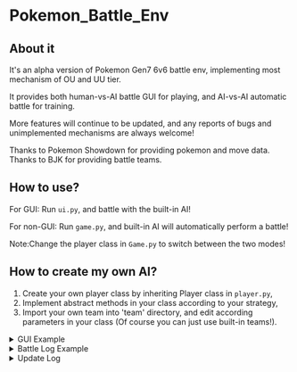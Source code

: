 # Pokemon_Battle_Env

## About it

It's an alpha version of Pokemon Gen7 6v6 battle env, implementing most mechanism of OU and UU tier.

It provides both human-vs-AI battle GUI for playing, and AI-vs-AI automatic battle for training.

More features will continue to be updated, and any reports of bugs and unimplemented mechanisms are always welcome!

Thanks to Pokemon Showdown for providing pokemon and move data.\
Thanks to BJK for providing battle teams.


## How to use?

For GUI:
Run `ui.py`, and battle with the built-in AI!

For non-GUI:
Run `game.py`, and built-in AI will automatically perform a battle!

Note:Change the player class in `Game.py` to switch between the two modes!

## How to create my own AI?

1. Create your own player class by inheriting Player class in `player.py`,
2. Implement abstract methods in your class according to your strategy,
3. Import your own team into 'team' directory, and edit according parameters in your class (Of course you can just use
   built-in teams!).

<details>
<summary>GUI Example</summary>
![](docs/ui.png)
</details>

<details>
<summary>Battle Log Example</summary>

The game between Satoshi and BJK started!\
Satoshi's pokemons: Garchomp/Landorus-Therian/Tapu Fini/Heatran/Amoonguss/Weavile\
BJK's pokemons: Pelipper/Kingdra/Crawdaunt/Magearna/Araquanid/Swampert\

Satoshi sent out Landorus-Therian!\
BJK sent out Crawdaunt!\
[Satoshi 's Landorus-Therian 's intimidate]\
BJK 's Crawdaunt 's Atk fell!

Round 1\
BJK 's Crawdaunt used Aqua Jet!\
It's super effective!\
(Satoshi 's Landorus-Therian lost 67.5% of it's health!)\
Satoshi 's Landorus-Therian used U-turn!\
It's super effective!\
(BJK 's Crawdaunt lost 80.5% of it's health!)\
Satoshi withdrew Landorus-Therian!\
Satoshi sent out Tapu Fini!\
[Satoshi 's Tapu Fini 's Misty Surge]\
Mist swirled around the battlefield!

Round 2\
BJK 's Crawdaunt used Aqua Jet!\
It's not very effective...\
(Satoshi 's Tapu Fini lost 13.9% of it's health!)\
Satoshi 's Tapu Fini used Taunt!\
BJK 's Crawdaunt was taunted!\
Satoshi 's Tapu Fini restored HP with Leftovers.\
(Satoshi 's Tapu Fini was healed 6.1% of it's health!)

Round 3\
BJK 's Crawdaunt used Aqua Jet!\
It's not very effective...\
(Satoshi 's Tapu Fini lost 14.2% of it's health!)\
Satoshi 's Tapu Fini used Taunt!\
BJK 's Crawdaunt is already taunted!\
Satoshi 's Tapu Fini restored HP with Leftovers.\
(Satoshi 's Tapu Fini was healed 6.1% of it's health!)

Round 4\
BJK 's Crawdaunt used Aqua Jet!\
It's not very effective...\
(Satoshi 's Tapu Fini lost 13.9% of it's health!)\
Satoshi 's Tapu Fini used Taunt!\
BJK 's Crawdaunt is already taunted!\
BJK 's Crawdaunt 's taunt ended!\
Satoshi 's Tapu Fini restored HP with Leftovers.\
(Satoshi 's Tapu Fini was healed 6.1% of it's health!)

Round 5\
BJK 's Crawdaunt used Aqua Jet!\
It's not very effective...\
(Satoshi 's Tapu Fini lost 13.9% of it's health!)\
Satoshi 's Tapu Fini used Taunt!\
BJK 's Crawdaunt was taunted!\
Satoshi 's Tapu Fini restored HP with Leftovers.\
(Satoshi 's Tapu Fini was healed 6.1% of it's health!)\
The mist disappeared from the battlefield.

Round 6\
BJK withdrew Crawdaunt!\
BJK sent out Kingdra!\
Satoshi 's Tapu Fini used Hydro Pump!\
BJK 's Kingdra avoided the attack!\
Satoshi 's Tapu Fini restored HP with Leftovers.\
(Satoshi 's Tapu Fini was healed 6.1% of it's health!)

Round 7\
BJK withdrew Kingdra!\
BJK sent out Araquanid!\
Satoshi 's Tapu Fini used Taunt!\
BJK 's Araquanid was taunted!\
Satoshi 's Tapu Fini restored HP with Leftovers.\
(Satoshi 's Tapu Fini was healed 6.1% of it's health!)

Round 8\
BJK withdrew Araquanid!\
BJK sent out Magearna!\
Satoshi 's Tapu Fini used Hydro Pump!\
(BJK 's Magearna lost 28.8% of it's health!)\
Satoshi 's Tapu Fini restored HP with Leftovers.\
(Satoshi 's Tapu Fini was healed 6.1% of it's health!)

Round 9\
Satoshi 's Tapu Fini used Hydro Pump!\
BJK 's Magearna avoided the attack!\
BJK 's Magearna used Ice Beam!\
It's not very effective...\
(Satoshi 's Tapu Fini lost 8.4% of it's health!)\
Satoshi 's Tapu Fini restored HP with Leftovers.\
(Satoshi 's Tapu Fini was healed 6.1% of it's health!)

Round 10\
Satoshi 's Tapu Fini used Nature's Madness!\
(BJK 's Magearna lost 35.4% of it's health!)\
BJK 's Magearna used Trick Room!\
It twisted the dimensions!\
Satoshi 's Tapu Fini restored HP with Leftovers.\
(Satoshi 's Tapu Fini was healed 6.1% of it's health!)

Round 11\
BJK 's Magearna used Fleur Cannon!\
Satoshi 's Tapu Fini avoided the attack!\
Satoshi 's Tapu Fini used Defog!\
BJK 's Magearna 's Evasion fell!\
Satoshi 's Tapu Fini restored HP with Leftovers.\
(Satoshi 's Tapu Fini was healed 6.1% of it's health!)

Round 12\
BJK 's Magearna used Fleur Cannon!\
A critical hit!\
(Satoshi 's Tapu Fini lost 62.3% of it's health!)\
BJK 's Magearna 's Sp. Atk fell harshly!\
Satoshi 's Tapu Fini used Defog!\
BJK 's Magearna 's Evasion fell!\
Satoshi 's Tapu Fini restored HP with Leftovers.\
(Satoshi 's Tapu Fini was healed 6.1% of it's health!)

Round 13\
BJK 's Magearna used Ice Beam!\
It's not very effective...\
(Satoshi 's Tapu Fini lost 4.2% of it's health!)\
Satoshi 's Tapu Fini used Hydro Pump!\
(BJK 's Magearna lost 31.2% of it's health!)\
(BJK 's Magearna used Iapapa Berry!)\
(BJK 's Magearna was healed 33.3% of it's health!)\
Satoshi 's Tapu Fini restored HP with Leftovers.\
(Satoshi 's Tapu Fini was healed 6.1% of it's health!)

Round 14\
Satoshi 's Tapu Fini used Defog!\
BJK 's Magearna 's Evasion fell!\
BJK 's Magearna used Trick Room!\
The twisted dimensions returned to normal!\
Satoshi 's Tapu Fini restored HP with Leftovers.\
(Satoshi 's Tapu Fini was healed 6.1% of it's health!)

Round 15\
Satoshi 's Tapu Fini used Nature's Madness!\
(BJK 's Magearna lost 18.9% of it's health!)\
BJK 's Magearna used Ice Beam!\
It's not very effective...\
(Satoshi 's Tapu Fini lost 4.2% of it's health!)\
Satoshi 's Tapu Fini restored HP with Leftovers.\
(Satoshi 's Tapu Fini was healed 6.1% of it's health!)

Round 16\
Satoshi 's Tapu Fini used Nature's Madness!\
(BJK 's Magearna lost 9.3% of it's health!)\
BJK 's Magearna used Volt Switch!\
It's super effective!\
A critical hit!\
(Satoshi 's Tapu Fini lost 21.3% of it's health!)\
BJK withdrew Magearna!\
BJK sent out Pelipper!\
[BJK 's Pelipper 's Drizzle]\
It started to rain!\
Satoshi 's Tapu Fini restored HP with Leftovers.\
(Satoshi 's Tapu Fini was healed 6.1% of it's health!)\
Rain continues to fall.

Round 17\
Satoshi 's Tapu Fini used Defog!\
BJK 's Pelipper 's Evasion fell!\
BJK 's Pelipper used Scald!\
It's not very effective...\
(Satoshi 's Tapu Fini lost 13.9% of it's health!)\
Satoshi 's Tapu Fini restored HP with Leftovers.\
(Satoshi 's Tapu Fini was healed 6.1% of it's health!)\
Rain continues to fall.

Round 18\
Satoshi 's Tapu Fini used Taunt!\
BJK 's Pelipper was taunted!\
BJK 's Pelipper used U-turn!\
It's not very effective...\
(Satoshi 's Tapu Fini lost 3.5% of it's health!)\
BJK withdrew Pelipper!\
BJK sent out Magearna!\
Satoshi 's Tapu Fini restored HP with Leftovers.\
(Satoshi 's Tapu Fini was healed 6.1% of it's health!)\
Rain continues to fall.

Round 19\
Satoshi withdrew Tapu Fini!\
Satoshi sent out Weavile!\
[Satoshi 's Weavile 's Pressure]\
Satoshi 's Weavile is exerting pressure!\
BJK withdrew Magearna!\
BJK sent out Pelipper!\
[BJK 's Pelipper 's Drizzle]\
Rain continues to fall.

Round 20\
Satoshi 's Weavile used Knock Off!\
(BJK 's Pelipper lost 50.3% of it's health!)\
BJK 's Pelipper used Defog!\
Satoshi 's Weavile 's Evasion fell!\
Rain continues to fall.

Round 21\
Satoshi 's Weavile used Icicle Crash!\
(BJK 's Pelipper lost 42.8% of it's health!)\
BJK 's Pelipper used Defog!\
Satoshi 's Weavile 's Evasion fell!\
Rain continues to fall.

Round 22\
Satoshi 's Weavile was surrounded by Z-Power!\
Satoshi 's Weavile used Subzero Slammer!\
(BJK 's Pelipper lost 6.8% of it's health!)\
BJK 's Pelipper fainted!\
Rain continues to fall.\
BJK sent out Kingdra!

Round 23\
BJK 's Kingdra used Hydro Pump!\
(Satoshi 's Weavile lost 100.0% of it's health!)\
Satoshi 's Weavile fainted!\
The rain stopped.\
Satoshi sent out Heatran!

Round 24\
BJK withdrew Kingdra!\
BJK sent out Araquanid!\
Satoshi 's Heatran used Earth Power!\
It's not very effective...\
(BJK 's Araquanid lost 10.1% of it's health!)

Round 25\
Satoshi 's Heatran used Earth Power!\
It's not very effective...\
(BJK 's Araquanid lost 10.4% of it's health!)\
BJK 's Araquanid used Liquidation!\
It's super effective!\
(Satoshi 's Heatran lost 100.0% of it's health!)\
Satoshi 's Heatran fainted!\
Satoshi sent out Amoonguss!

Round 26\
BJK 's Araquanid used Liquidation!\
It's not very effective...\
(Satoshi 's Amoonguss lost 50.0% of it's health!)\
Satoshi 's Amoonguss used Giga Drain!\
(BJK 's Araquanid lost 19.5% of it's health!)\
(Satoshi 's Amoonguss was healed 7.5% of it's health!)\
Satoshi 's Amoonguss restored HP with Black Sludge.\
(Satoshi 's Amoonguss was healed 6.0% of it's health!)

Round 27\
BJK 's Araquanid used Liquidation!\
It's not very effective...\
A critical hit!\
(Satoshi 's Amoonguss lost 63.6% of it's health!)\
Satoshi 's Amoonguss fainted!\
Satoshi sent out Tapu Fini!\
[Satoshi 's Tapu Fini 's Misty Surge]\
Mist swirled around the battlefield!

Round 28\
Satoshi withdrew Tapu Fini!\
Satoshi sent out Landorus-Therian!\
[Satoshi 's Landorus-Therian 's intimidate]\
BJK 's Araquanid 's Atk fell!\
BJK 's Araquanid used Liquidation!\
It's super effective!\
(Satoshi 's Landorus-Therian lost 32.5% of it's health!)\
Satoshi 's Landorus-Therian fainted!\
Satoshi sent out Tapu Fini!\
[Satoshi 's Tapu Fini 's Misty Surge]

Round 29\
Satoshi 's Tapu Fini used Defog!\
BJK 's Araquanid 's Evasion fell!\
BJK 's Araquanid used Liquidation!\
It's not very effective...\
(Satoshi 's Tapu Fini lost 30.6% of it's health!)\
Satoshi 's Tapu Fini fainted!\
Satoshi sent out Garchomp!

Round 30\
Satoshi 's Garchomp evolved into Garchomp-Mega!\
Satoshi 's Garchomp-Mega used Stone Edge!\
It's super effective!\
(BJK 's Araquanid lost 60.1% of it's health!)\
BJK 's Araquanid fainted!\
BJK sent out Magearna!

Round 31\
Satoshi 's Garchomp-Mega used Swords Dance!\
Satoshi 's Garchomp-Mega 's Atk rose rapidly!\
BJK 's Magearna used Trick Room!\
It twisted the dimensions!

Round 32\
Satoshi 's Garchomp-Mega used Earthquake!\
It's super effective!\
(BJK 's Magearna lost 9.6% of it's health!)\
BJK 's Magearna fainted!\
The mist disappeared from the battlefield.\
BJK sent out Crawdaunt!

Round 33\
BJK 's Crawdaunt used Crunch!\
(Satoshi 's Garchomp-Mega lost 86.2% of it's health!)\
Satoshi 's Garchomp-Mega used Stone Edge!\
(BJK 's Crawdaunt lost 19.5% of it's health!)\
BJK 's Crawdaunt fainted!\
BJK sent out Swampert!

Round 34\
BJK withdrew Swampert!\
BJK sent out Kingdra!\
Satoshi 's Garchomp-Mega used Stealth Rock!\
Pointed stone floated on BJK 's field.

Round 35\
BJK 's Kingdra used Hydro Pump!\
(Satoshi 's Garchomp-Mega lost 13.8% of it's health!)\
Satoshi 's Garchomp-Mega fainted!\
Satoshi lost!

</details>

<details>
<summary>Update Log</summary>



2022.4.30

【Add】\
Base physical/special moves\
Spikes (add and effect)

【Todo】\
✔defog \
✔rapid spin\
✔leech seed\
✔knock off\ ✔status moves fail after taunt\
✔contrary\
✔counter\
✔mirror coat\
✔U-turn\
✔volt switch

2022.5.1

【Add】\
weather, ability & stop\
terrain, ability & stop\    
terrain seeds\
pressure\
pp\
protect\
hidden power\
unburden\
use item\
acrobatics\
rocky helmet & rough skin\
beast boost\
soul heart\
air balloon \
focus sash

【Todo】\
✔download \
✔anticipation\
✔unnerve\
✔intimidate\
✔frisk\
✔trace\
✔silvally\
✔arceus\
✔match-up switch-\
is to ==

2022.5.2

【Add】\
Justified\
Steadfast\
Fake Out\
First Impression

【Todo】\
✔Trick\
✔Sucker Punch\
✔Pain Split\
✔Choice Items

【ToFix】\
✔Faint over and over!

2022.5.3

【Todo】\
✔Own Tempo\
✔Vital Spirit\
✔Healing Wish\
✔Synthesis\
✔Water Bubble\
✔Skill Link

2022.5.4

【Add】\
Mega

【Todo】\
✔Roost\
✔Z-move\
✔Ability log in utils\
✔Berry\
✔struggle\
Ditto

2022.5.5

【Add】\
heal bell\
vstatus\
black sludge\
magic guard\
confusion hit self\
Infiltrator\
light screen reflect\
confusion hit\
brick break wall\
nightmare

【Todo】\
Gravity [immue judge]\
sleep talk

2022.5.6

【Add】\
all gen7 ou abilities\
water shuriken ash\
mega seq

【Todo】\
破格时机

2022.5.7

【Add】\
Prankster\
natural cure

【Todo】\
✔wish\
✔roar\
✔change move type before effecting\
✔z move not effected by skin

【ToFix】\
Wrong struggle

2022.5.8

【Add】\
Arceus Z Inner Focus\
moxie\
magician, pickpocket\
heatproof\
gooey\
insomnia\
weak armor\
rock head\
heavy/light metal\
Poison Touch\
Shield dust\
oblivious\
Illusion\
Emergency Exit

【ToFix】\
✔Partiallytrapped\
✔mind blown\
✔damp

2022.5.9

【Add】\
Arranged code

【Todo】\
Natural Gift\
Soak etc.

2022.5.11

【Todo】\
embargo log

【ToFix】\
subsitute judge->whether damaged dealt to true body

2022.5.13

【Todo】\
Cloud Nine

</details>

